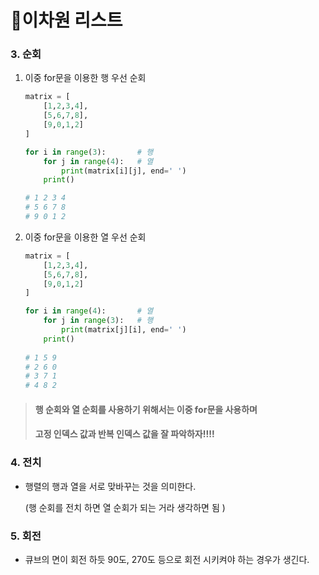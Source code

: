 # 📕이차원 리스트

### 3. 순회 

1. 이중 for문을 이용한 행 우선 순회

   ```python
   matrix = [
       [1,2,3,4],
       [5,6,7,8],
       [9,0,1,2]
   ]
   
   for i in range(3):		# 행
       for j in range(4):	# 열
           print(matrix[i][j], end=' ')
       print()
   
   # 1 2 3 4 
   # 5 6 7 8 
   # 9 0 1 2
   ```



2. 이중 for문을 이용한 열 우선 순회

   ```python
   matrix = [
       [1,2,3,4],
       [5,6,7,8],
       [9,0,1,2]
   ]
   
   for i in range(4):		# 열
       for j in range(3):	# 행
           print(matrix[j][i], end=' ')
       print()
       
   # 1 5 9 
   # 2 6 0 
   # 3 7 1
   # 4 8 2
   ```



> #### 행 순회와 열 순회를 사용하기 위해서는 이중 for문을 사용하며 
>
> #### 고정 인덱스 값과 반복 인덱스 값을 잘 파악하자!!!!



### 4. 전치 

- 행렬의 행과 열을 서로 맞바꾸는 것을 의미한다. 

  (행 순회를 전치 하면 열 순회가 되는 거라 생각하면 됨 )

### 5. 회전

- 큐브의 면이 회전 하듯 90도, 270도 등으로 회전 시키켜야 하는 경우가 생긴다.

   

